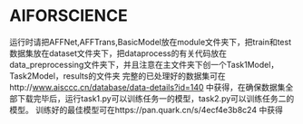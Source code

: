 # AIFORSCIENCE
运行时请把AFFNet,AFFTrans,BasicModel放在module文件夹下，把train和test数据集放在dataset文件夹下，把dataprocess的有关代码放在data_preprocessing文件夹下，并且注意在主文件夹下创一个Task1Model，Task2Model，results的文件夹
完整的已处理好的数据集可在http://www.aisccc.cn/database/data-details?id=140  中获得，在确保数据集全部下载完毕后，运行task1.py可以训练任务一的模型，task2.py可以训练任务二的模型。
训练好的最佳模型可在https://pan.quark.cn/s/4ecf4e3b8c24 中获得
